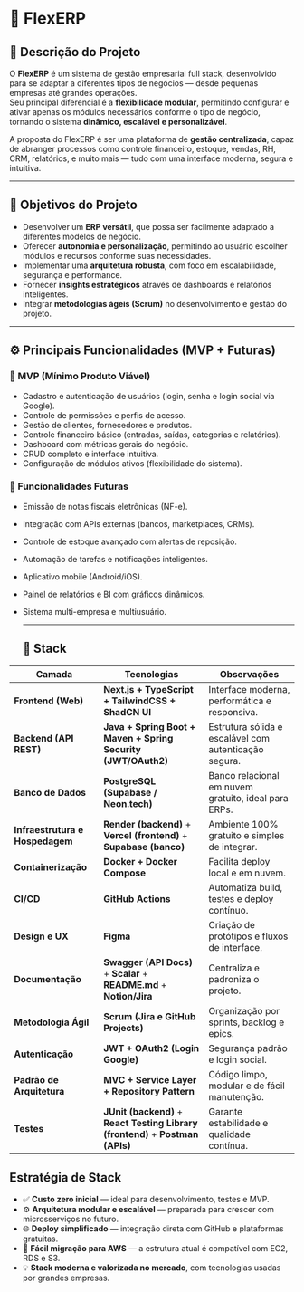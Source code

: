# 🦎 FlexERP

## 🧭 Descrição do Projeto

O **FlexERP** é um sistema de gestão empresarial full stack, desenvolvido para se adaptar a diferentes tipos de negócios — desde pequenas empresas até grandes operações.  
Seu principal diferencial é a **flexibilidade modular**, permitindo configurar e ativar apenas os módulos necessários conforme o tipo de negócio, tornando o sistema **dinâmico, escalável e personalizável**.

A proposta do FlexERP é ser uma plataforma de **gestão centralizada**, capaz de abranger processos como controle financeiro, estoque, vendas, RH, CRM, relatórios, e muito mais — tudo com uma interface moderna, segura e intuitiva.

---

## 🎯 Objetivos do Projeto

- Desenvolver um **ERP versátil**, que possa ser facilmente adaptado a diferentes modelos de negócio.  
- Oferecer **autonomia e personalização**, permitindo ao usuário escolher módulos e recursos conforme suas necessidades.  
- Implementar uma **arquitetura robusta**, com foco em escalabilidade, segurança e performance.  
- Fornecer **insights estratégicos** através de dashboards e relatórios inteligentes.  
- Integrar **metodologias ágeis (Scrum)** no desenvolvimento e gestão do projeto.  

---

## ⚙️ Principais Funcionalidades (MVP + Futuras)

### 🧩 MVP (Mínimo Produto Viável)
- Cadastro e autenticação de usuários (login, senha e login social via Google).  
- Controle de permissões e perfis de acesso.  
- Gestão de clientes, fornecedores e produtos.  
- Controle financeiro básico (entradas, saídas, categorias e relatórios).  
- Dashboard com métricas gerais do negócio.  
- CRUD completo e interface intuitiva.  
- Configuração de módulos ativos (flexibilidade do sistema).  

### 🚀 Funcionalidades Futuras
- Emissão de notas fiscais eletrônicas (NF-e).  
- Integração com APIs externas (bancos, marketplaces, CRMs).  
- Controle de estoque avançado com alertas de reposição.  
- Automação de tarefas e notificações inteligentes.  
- Aplicativo mobile (Android/iOS).  
- Painel de relatórios e BI com gráficos dinâmicos.  
- Sistema multi-empresa e multiusuário.

  ---

  ## 🧩 Stack 

| Camada | Tecnologias | Observações |
|--------|--------------|-------------|
| **Frontend (Web)** | **Next.js + TypeScript + TailwindCSS + ShadCN UI** | Interface moderna, performática e responsiva. |
| **Backend (API REST)** | **Java + Spring Boot + Maven + Spring Security (JWT/OAuth2)** | Estrutura sólida e escalável com autenticação segura. |
| **Banco de Dados** | **PostgreSQL (Supabase / Neon.tech)** | Banco relacional em nuvem gratuito, ideal para ERPs. |
| **Infraestrutura e Hospedagem** | **Render (backend)** + **Vercel (frontend)** + **Supabase (banco)** | Ambiente 100% gratuito e simples de integrar. |
| **Containerização** | **Docker + Docker Compose** | Facilita deploy local e em nuvem. |
| **CI/CD** | **GitHub Actions** | Automatiza build, testes e deploy contínuo. |
| **Design e UX** | **Figma** | Criação de protótipos e fluxos de interface. |
| **Documentação** | **Swagger (API Docs)** + **Scalar** + **README.md** + **Notion/Jira** | Centraliza e padroniza o projeto. |
| **Metodologia Ágil** | **Scrum (Jira e GitHub Projects)** | Organização por sprints, backlog e epics. |
| **Autenticação** | **JWT + OAuth2 (Login Google)** | Segurança padrão e login social. |
| **Padrão de Arquitetura** | **MVC + Service Layer + Repository Pattern** | Código limpo, modular e de fácil manutenção. |
| **Testes** | **JUnit (backend)** + **React Testing Library (frontend)** + **Postman (APIs)** | Garante estabilidade e qualidade contínua. |

## Estratégia de Stack

- ✅ **Custo zero inicial** — ideal para desenvolvimento, testes e MVP.  
- ⚙️ **Arquitetura modular e escalável** — preparada para crescer com microsserviços no futuro.  
- 🌐 **Deploy simplificado** — integração direta com GitHub e plataformas gratuitas.  
- 🧩 **Fácil migração para AWS** — a estrutura atual é compatível com EC2, RDS e S3.  
- 💡 **Stack moderna e valorizada no mercado**, com tecnologias usadas por grandes empresas.
